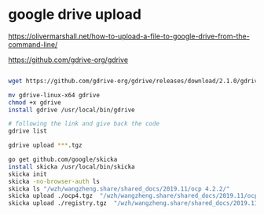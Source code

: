 # google drive upload

https://olivermarshall.net/how-to-upload-a-file-to-google-drive-from-the-command-line/

https://github.com/gdrive-org/gdrive

```bash

wget https://github.com/gdrive-org/gdrive/releases/download/2.1.0/gdrive-linux-x64

mv gdrive-linux-x64 gdrive
chmod +x gdrive
install gdrive /usr/local/bin/gdrive

# following the link and give back the code
gdrive list

gdrive upload ***.tgz

go get github.com/google/skicka
install skicka /usr/local/bin/skicka
skicka init
skicka -no-browser-auth ls
skicka ls "/wzh/wangzheng.share/shared_docs/2019.11/ocp 4.2.2/"
skicka upload ./ocp4.tgz  "/wzh/wangzheng.share/shared_docs/2019.11/ocp 4.2.2/"
skicka upload ./registry.tgz  "/wzh/wangzheng.share/shared_docs/2019.11/ocp 4.2.2/"

```

